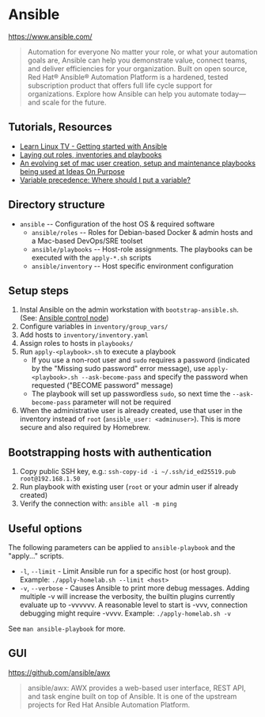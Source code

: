 # Ansible

https://www.ansible.com/

> Automation for everyone
> No matter your role, or what your automation goals are, Ansible can help you demonstrate value, connect teams, and deliver efficiencies for your organization.
> Built on open source, Red Hat® Ansible® Automation Platform is a hardened, tested subscription product that offers full life cycle support for organizations. Explore how Ansible can help you automate today—and scale for the future.

## Tutorials, Resources

- [Learn Linux TV - Getting started with Ansible](https://www.youtube.com/playlist?list=PLT98CRl2KxKEUHie1m24-wkyHpEsa4Y70)
- [Laying out roles, inventories and playbooks](https://leucos.github.io/ansible-files-layout)
- [An evolving set of mac user creation, setup and maintenance playbooks being used at Ideas On Purpose](https://github.com/ideasonpurpose/ansible-playbooks)
- [Variable precedence: Where should I put a variable?](https://docs.ansible.com/ansible/latest/playbook_guide/playbooks_variables.html#variable-precedence-where-should-i-put-a-variable)

## Directory structure

- `ansible` -- Configuration of the host OS & required software
  - `ansible/roles` -- Roles for Debian-based Docker & admin hosts and a Mac-based DevOps/SRE toolset
  - `ansible/playbooks` -- Host-role assignments. The playbooks can be executed with the `apply-*.sh` scripts
  - `ansible/inventory` -- Host specific environment configuration

## Setup steps

1. Instal Ansible on the admin workstation with `bootstrap-ansible.sh`. (See: [Ansible control node](https://docs.ansible.com/ansible/latest/network/getting_started/basic_concepts.html#control-node))
2. Configure variables in `inventory/group_vars/`
3. Add hosts to `inventory/inventory.yaml`
4. Assign roles to hosts in `playbooks/`
5. Run `apply-<playbook>.sh` to execute a playbook
   - If you use a non-root user and `sudo` requires a password (indicated by the "Missing sudo password" error message), use `apply-<playbook>.sh --ask-become-pass` and specify the password when requested ("BECOME password" message)
   - The playbook will set up passwordless `sudo`, so next time the `--ask-become-pass` parameter will not be required
6. When the administrative user is already created, use that user in the inventory instead of `root` (`ansible_user: <adminuser>`). This is more secure and also required by Homebrew.

## Bootstrapping hosts with authentication

1. Copy public SSH key, e.g.:
   `ssh-copy-id -i ~/.ssh/id_ed25519.pub root@192.168.1.50`
2. Run playbook with existing user (`root` or your admin user if already created)
3. Verify the connection with: `ansible all -m ping`

## Useful options

The following parameters can be applied to `ansible-playbook` and the "apply..." scripts.

- `-l`, `--limit` - Limit Ansible run for a specific host (or host group). Example: `./apply-homelab.sh --limit <host>`
- `-v`, `--verbose` - Causes Ansible to print more debug messages. Adding multiple -v will increase the verbosity, the builtin plugins currently evaluate up to -vvvvvv. A reasonable level to start is -vvv, connection debugging might require -vvvv. Example: `./apply-homelab.sh -v`

See `man ansible-playbook` for more.

## GUI

https://github.com/ansible/awx

> ansible/awx: AWX provides a web-based user interface, REST API, and task engine built on top of Ansible. It is one of the upstream projects for Red Hat Ansible Automation Platform.
